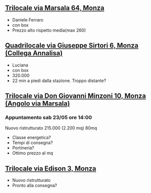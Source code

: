 ## [Trilocale via Marsala 64, Monza](example://carmelo)

* Daniele Ferraro
* con box
* Prezzo alto rispetto media(max 260)

## [Quadrilocale via Giuseppe Sirtori 6, Monza (Collega Annalisa)](https://qlt-www.pirellicare.com/booking/{bookingId})

* Luciana
* con box
* 320.000
* 22 min a piedi dalla stazione. Troppo distante?

## [Trilocale via Don Giovanni Minzoni 10, Monza (Angolo via Marsala)](https://pirellicare.page.link/?link=https://dev-www.pirellicare.com/booking/asdasdasa&apn=com.pirelli.care.dev&isi=1567220418&ibi=com.pirelli.care.entr.dev&amv=TMP_AND&imv=2.0.1&ofl=https%3A%2F%2Ftaasshd-pirelli.cs88.force.com%2Fcare%2Fs%3Fonboarding%3Da3W9E000001TmctUAC%26username%3Dtest.ta.dealer4%40yopmail.com)
### Appuntamento sab 23/05 ore 14:00
Nuovo ristrutturato 215.000 (2.200 mq) 80mq

* Classe energetica?
* Tempi di consegna?
* Portineria?
* Ottimo prezzo al mq


## [Trilocale via Edison 3, Monza](https://www.immobiliare.it/annunci/79370533/)
* Nuovo ristrutturato
* Pronto alla consegna?
